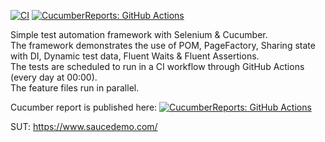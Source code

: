 [![CI](https://github.com/radradef/SauceDemo/actions/workflows/main.yml/badge.svg)](https://github.com/radradef/SauceDemo/actions/workflows/main.yml)
[![CucumberReports: GitHub Actions](https://messages.cucumber.io/api/report-collections/ec306c93-4a72-4b89-b1ea-85ac3752222f/badge)](https://reports.cucumber.io/report-collections/ec306c93-4a72-4b89-b1ea-85ac3752222f)

Simple test automation framework with Selenium & Cucumber.\
The framework demonstrates the use of POM, PageFactory, Sharing state with DI, Dynamic test data, Fluent Waits & Fluent Assertions.\
The tests are scheduled to run in a CI workflow through GitHub Actions (every day at 00:00).\
The feature files run in parallel.

Cucumber report is published here: [![CucumberReports: GitHub Actions](https://messages.cucumber.io/api/report-collections/ec306c93-4a72-4b89-b1ea-85ac3752222f/badge)](https://reports.cucumber.io/report-collections/ec306c93-4a72-4b89-b1ea-85ac3752222f)

SUT: https://www.saucedemo.com/

